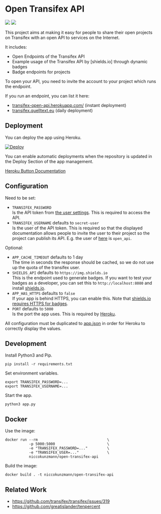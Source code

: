 # Open Transifex API

[![](https://img.shields.io/docker/build/niccokunzmann/open-transifex-api.svg)](https://hub.docker.com/r/niccokunzmann/open-transifex-api/)
[![](https://transifex.quelltext.eu/badge/projects.svg)][quelltext]

This project aims at making it easy for people to share their open
projects on Transifex with an open API to services on the Internet.

It includes:

- Open Endpoints of the Transifex API
- Example usage of the Transifex API by [shields.io] through dynamic badges
- Badge endpoints for projects

To open your API, you need to invite the account to your project which runs
the endpoint.

If you run an endpoint, you can list it here:
- [transifex-open-api.herokuapp.com/](https://transifex-open-api.herokuapp.com/)
  (instant deployment)
- [transifex.quelltext.eu][quelltext] (daily deployment)

## Deployment

You can deploy the app using Heroku.

[![Deploy](https://www.herokucdn.com/deploy/button.svg)](https://heroku.com/deploy)

You can enable automatic deployments when the repository is updated in the
Deploy Section of the app management.

[Heroku Button Documentation](https://devcenter.heroku.com/articles/heroku-button)


## Configuration

Need to be set:

- `TRANSIFEX_PASSWORD`  
  Is the API token from [the user settings](https://www.transifex.com/user/settings/api/).
  This is required to access the API.
- `TRANSIFEX_USERNAME` defaults to `secret-user`  
  Is the user of the API token. This is required so
  that the displayed documentation allows people to invite the user
  to their project so the project can publish its API.
  E.g. the user of [here][quelltext] is `open_api`.

Optional:

- `APP_CACHE_TIMEOUT` defaults to 1 day  
  The time in seconds the response should be cached, so we do not use up the
  quota of the transifex user.
- `SHIELDS_API` defaults to `https://img.shields.io`  
  This is the endpoint used to generate badges.
  If you want to test your badges as a developer,
  you can set this to `http://localhost:8080` and install
  [shields.io](https://github.com/badges/shields/#development).
- `APP_HAS_HTTPS` defaults to `false`  
  If your app is behind HTTPS, you can enable this.
  Note that [shields.io requires HTTPS for badges](https://github.com/badges/shields/issues/2891).
- `PORT` defaults to `5000`  
  Is the port the app uses.
  This is required by [Heroku](https://devcenter.heroku.com/articles/runtime-principles#web-servers).

All configuration must be duplicated to [app.json](app.json) in order for
Heroku to correctly display the values.

## Development

Install Python3 and Pip.

```
pip install -r requirements.txt
```

Set environment variables.

```
export TRANSIFEX_PASSWORD=...
export TRANSIFEX_USERNAME=...
```

Start the app.

```
python3 app.py
```

## Docker

Use the image:

```
docker run --rm                                \
           -p 5000:5000                        \
           -e "TRANSIFEX_PASSWORD=..."         \
           -e "TRANSIFEX_USER=..."             \
           niccokunzmann/open-transifex-api
```

Build the image:

```
docker build . -t niccokunzmann/open-transifex-api
```


## Related Work

- https://github.com/transifex/transifex/issues/319
- https://github.com/greatislander/tenpercent

[quelltext]: https://transifex.quelltext.eu

